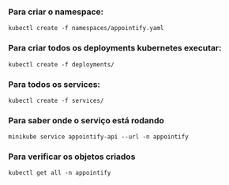### Para criar o namespace:
```
kubectl create -f namespaces/appointify.yaml
```

### Para criar todos os deployments kubernetes executar:
```
kubectl create -f deployments/
```

### Para todos os services:
```
kubectl create -f services/
```

### Para saber onde o serviço está rodando
```
minikube service appointify-api --url -n appointify
```

### Para verificar os objetos criados 
```
kubectl get all -n appointify
```